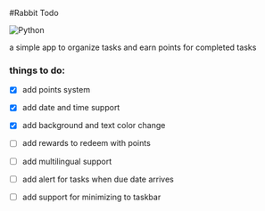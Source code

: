 #Rabbit Todo

![Python](https://img.shields.io/badge/python-3670A0?style=for-the-badge&logo=python&logoColor=ffdd54)

a simple app to organize tasks and earn points for completed tasks


### things to do:
- [x] add points system
- [x] add date and time support
- [x] add background and text color change
- [ ] add rewards to redeem with points
- [ ] add multilingual support
- [ ] add alert for tasks when due date arrives
- [ ] add support for minimizing to taskbar











